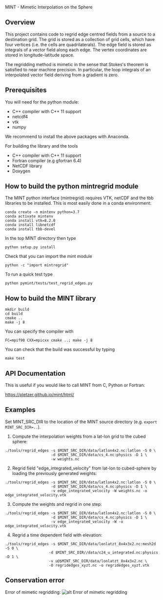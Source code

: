 MINT - Mimetic Interpolation on the Sphere

## Overview

This project contains code to regrid edge centred fields from a source to a destination grid. The grid is stored as a collection of 
grid cells, which have four vertices (i.e. the cells are quadrilaterals). The edge field is stored as integrals of a vector field 
along each edge. The vertex coordinates are stored in longitude-latitude space.

The regridding method is mimetic in the sense that Stokes's theorem is satisfied to near machine precision. In particular, the 
loop integrals of an interpolated vector field deriving from a gradient is zero. 

## Prerequisites

You will need for the python module:

 * C++ compiler with C++ 11 support
 * netcdf4
 * vtk
 * numpy

We recommend to install the above packages with Anaconda.

For building the library and the tools

 * C++ compiler with C++ 11 support
 * Fortran compiler (e.g gfortran 6.4)
 * NetCDF library
 * Doxygen


## How to build the python mintregrid module

The MINT python interface (mintregrid) requires VTK, netCDF and the tbb libraries to 
be installed. This is most easily done in a conda environment:
```
conda create -n mintenv python=3.7
conda activate mintenv
conda install vtk=8.2.0
conda install libnetcdf
conda install tbb-devel
```

In the top MINT directory then type
```
python setup.py install 
```

Check that you can import the mint module
```
python -c "import mintregrid"
```

To run a quick test type
```
python pymint/tests/test_regrid_edges.py
```
 
## How to build the MINT library

```
mkdir build
cd build
cmake ..
make -j 8
```

You can specify the compiler with
```
FC=mpif90 CXX=mpicxx cmake ..; make -j 8
```

You can check that the build was successful by typing
```
make test
```

## API Documentation

This is useful if you would like to call MINT from C, Python or Fortran:

https://pletzer.github.io/mint/html/

## Examples

Set MINT_SRC_DIR to the location of the MINT source directory (e.g. `export MINT_SRC_DIR=..`).

 1. Compute the interpolation weights from a lat-lon grid to the cubed sphere:
 ```
 ./tools/regrid_edges -s $MINT_SRC_DIR/data/latlon4x2.nc:latlon -S 0 \
                      -d $MINT_SRC_DIR/data/cs_4.nc:physics -D 1 \
                      -w weights.nc
 ```

 2. Regrid field "edge_integrated_velocity" from lat-lon to cubed-sphere by loading the previously generated weights:
 ```
 ./tools/regrid_edges -s $MINT_SRC_DIR/data/latlon4x2.nc:latlon -S 0 \
                      -d $MINT_SRC_DIR/data/cs_4.nc:physics -D 1 \
                      -v edge_integrated_velocity -W weights.nc -o edge_integrated_velocity.vtk
 ```

 3. Compute the weights and regrid in one step:
 ```
 ./tools/regrid_edges -s $MINT_SRC_DIR/data/latlon4x2.nc:latlon -S 0 \
                      -d $MINT_SRC_DIR/data/cs_4.nc:physics -D 1 \
                      -v edge_integrated_velocity -W -o edge_integrated_velocity.vtk
 ```

 4. Regrid a time dependent field with elevation:
 ```
./tools/regrid_edges -s $MINT_SRC_DIR/data/lonlatzt_8x4x3x2.nc:mesh2d -S 0 \
                     -d $MINT_SRC_DIR//data/c24_u_integrated.nc:physics -D 1 \
                     -v u@$MINT_SRC_DIR/data/lonlatzt_8x4x3x2.nc \
                     -O regridedges_xyzt.nc -o regridedges_xyzt.vtk

 ```

## Conservation error

Error of mimetic regridding:
![alt Error of mimetic regridding](https://raw.githubusercontent.com/pletzer/mint/master/figures/regrid_edgesError.png)









